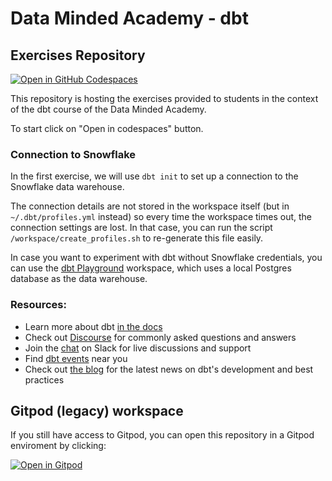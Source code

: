 # Data Minded Academy - dbt
## Exercises Repository

[![Open in GitHub Codespaces](https://github.com/codespaces/badge.svg)](https://codespaces.new/datamindedacademy/academy_dbt)

This repository is hosting the exercises provided to students in the context of the dbt course of the Data Minded Academy.

To start click on "Open in codespaces" button.

### Connection to Snowflake

In the first exercise, we will use `dbt init` to set up a connection to the Snowflake
data warehouse.

The connection details are not stored in the workspace itself (but in `~/.dbt/profiles.yml` instead)
so every time the workspace times out, the connection settings are lost. In that case, you can
run the script `/workspace/create_profiles.sh` to re-generate this file easily.

In case you want to experiment with dbt without Snowflake credentials, you can use the
[dbt Playground](https://github.com/datamindedacademy/dbt_playground) workspace, which uses a local
Postgres database as the data warehouse.

### Resources:
- Learn more about dbt [in the docs](https://docs.getdbt.com/docs/introduction)
- Check out [Discourse](https://discourse.getdbt.com/) for commonly asked questions and answers
- Join the [chat](https://community.getdbt.com/) on Slack for live discussions and support
- Find [dbt events](https://events.getdbt.com) near you
- Check out [the blog](https://blog.getdbt.com/) for the latest news on dbt's development and best practices

## Gitpod (legacy) workspace

If you still have access to Gitpod, you can open this repository in a Gitpod enviroment by clicking:

[![Open in
Gitpod](https://gitpod.io/button/open-in-gitpod.svg)](https://gitpod.io/#https://github.com/datamindedacademy/academy_dbt.git)
